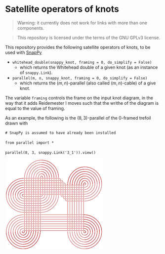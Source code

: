 # Satellite operators of knots
> Warning: it currently does not work for links with more than one components.

> This repository is licensed under the terms of the GNU GPLv3 license.

This repository provides the following satellite operators of knots, to be used with [SnapPy](https://snappy.computop.org)
    
- ```whitehead_double(snappy_knot, framing = 0, do_simplify = False)``` 
    - which returns the Whitehead double of a given knot (as an instance of ```snappy.Link```).
- ```parallel(m, n, snappy_knot, framing = 0, do_simplify = False)``` 
    - which returns the $(m,n)$-parallel (also called $(m,n)$-cable) of a give knot.

The variable ```framing``` controls the frame on the input knot diagram, 
in the way that it adds Reidemester I moves such that the writhe of the diagram is equal to the value of framing. 

As an example, the following is the $(8,3)$-parallel of the $0$-framed trefoil drawn with
````
# SnapPy is assumed to have already been installed

from parallel import * 

parallel(8, 3, snappy.Link('3_1')).view()
````

![Failed to display image; see parallel(8,3, 3_1).pdf under the repository instead](./parallel(8,3,%203_1).png "The (8,3)-parallel of 0-framed trefoil")